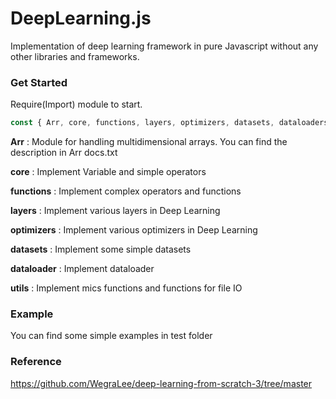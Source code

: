 # DeepLearning.js
Implementation of deep learning framework in pure Javascript without any other libraries and frameworks.

### Get Started
Require(Import) module to start.
```javascript
const { Arr, core, functions, layers, optimizers, datasets, dataloaders, utils } = require(PATH);
```

**Arr** : Module for handling multidimensional arrays. You can find the description in Arr docs.txt

**core** : Implement Variable and simple operators

**functions** : Implement complex operators and functions

**layers** : Implement various layers in Deep Learning

**optimizers** : Implement various optimizers in Deep Learning

**datasets** : Implement some simple datasets

**dataloader** : Implement dataloader

**utils** : Implement mics functions and functions for file IO


### Example
You can find some simple examples in test folder

### Reference
https://github.com/WegraLee/deep-learning-from-scratch-3/tree/master
